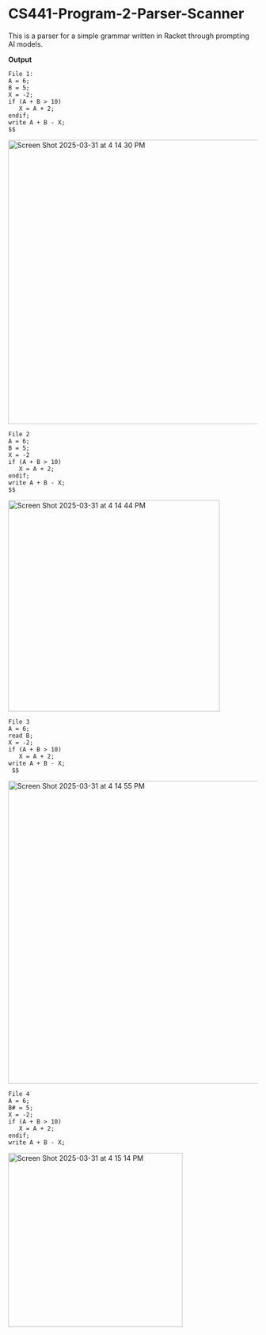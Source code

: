 # CS441-Program-2-Parser-Scanner
This is a parser for a simple grammar written in Racket through prompting AI models.


**Output**


    File 1:
    A = 6; 
    B = 5; 
    X = -2; 
    if (A + B > 10)
       X = A + 2;
    endif; 
    write A + B - X; 
    $$ 

<img width="574" alt="Screen Shot 2025-03-31 at 4 14 30 PM" src="https://github.com/user-attachments/assets/f18bce7e-7cb9-47c6-a72c-3bf7f6a5556f" />


    File 2
    A = 6; 
    B = 5; 
    X = -2 
    if (A + B > 10)
       X = A + 2;
    endif; 
    write A + B - X; 
    $$

<img width="427" alt="Screen Shot 2025-03-31 at 4 14 44 PM" src="https://github.com/user-attachments/assets/c8a8737b-a459-4278-9567-6de0e19ccbe9" />


    File 3
    A = 6; 
    read B; 
    X = -2; 
    if (A + B > 10)
       X = A + 2;
    write A + B - X; 
     $$ 

<img width="612" alt="Screen Shot 2025-03-31 at 4 14 55 PM" src="https://github.com/user-attachments/assets/69bf918c-1fb0-4c10-9a0d-32a72fb34526" />


    File 4
    A = 6; 
    B# = 5; 
    X = -2; 
    if (A + B > 10)
       X = A + 2;
    endif;
    write A + B - X; 

<img width="352" alt="Screen Shot 2025-03-31 at 4 15 14 PM" src="https://github.com/user-attachments/assets/6f39e794-e626-4079-a7a4-09f80b83990e" />
